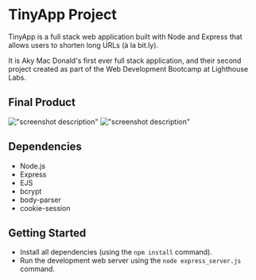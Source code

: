 # TinyApp Project

TinyApp is a full stack web application built with Node and Express that allows users to shorten long URLs (à la bit.ly).

It is Aky Mac Donald's first ever full stack application, and their second project created as part of the Web Development Bootcamp at Lighthouse Labs.

## Final Product

!["screenshot description"](#)
!["screenshot description"](#)

## Dependencies

- Node.js
- Express
- EJS
- bcrypt
- body-parser
- cookie-session


## Getting Started

- Install all dependencies (using the `npm install` command).
- Run the development web server using the `node express_server.js` command.